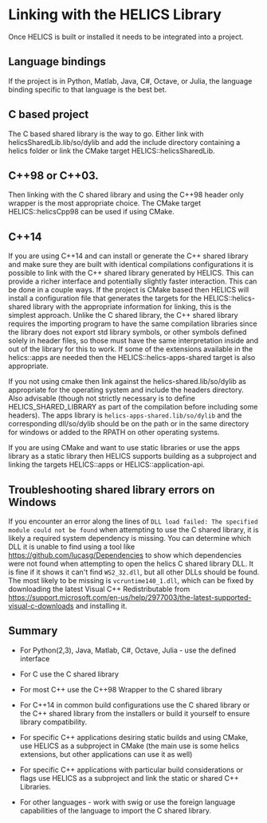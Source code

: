 # Linking with the HELICS Library

Once HELICS is built or installed it needs to be integrated into a project.

## Language bindings

If the project is in Python, Matlab, Java, C#, Octave, or Julia, the language binding specific to that language is the best bet.

## C based project

The C based shared library is the way to go. Either link with helicsSharedLib.lib/so/dylib and add the include directory containing a helics folder or link the CMake target HELICS\::helicsSharedLib.

## C\++98 or C\++03.

Then linking with the C shared library and using the C++98 header only wrapper is the most appropriate choice. The CMake target HELICS\::helicsCpp98 can be used if using CMake.

## C\++14

If you are using C\++14 and can install or generate the C\++ shared library and make sure they are built with identical compilations configurations it is possible to link with the C++ shared library generated by HELICS. This can provide a richer interface and potentially slightly faster interaction.
This can be done in a couple ways. If the project is CMake based then HELICS will install a configuration file that generates the targets for the HELICS\::helics-shared library with the appropriate information for linking, this is the simplest approach. Unlike the C shared library, the C++ shared library requires the importing program to have the same compilation libraries since the library does not export std library symbols, or other symbols defined solely in header files, so those must have the same interpretation inside and out of the library for this to work. If some of the extensions available in the helics\::apps are needed then the HELICS::helics-apps-shared target is also appropriate.

If you not using cmake then link against the helics-shared.lib/so/dylib as appropriate for the operating system and include the headers directory. Also advisable (though not strictly necessary is to define HELICS_SHARED_LIBRARY as part of the compilation before including some headers). The apps library is `helics-apps-shared.lib/so/dylib` and the corresponding dll/so/dylib should be on the path or in the same directory for windows or added to the RPATH on other operating systems.

If you are using CMake and want to use static libraries or use the apps library as a static library then HELICS supports building as a subproject and linking the targets HELICS\::apps or HELICS::application-api.

## Troubleshooting shared library errors on Windows

If you encounter an error along the lines of `DLL load failed: The specified module could not be found` when attempting to use the C shared library, it is likely a required system dependency is missing. You can determine which DLL it is unable to find using a tool like <https://github.com/lucasg/Dependencies> to show which dependencies were not found when attempting to open the helics C shared library DLL. It is fine if it shows it can't find `WS2_32.dll`, but all other DLLs should be found.
The most likely to be missing is `vcruntime140_1.dll`, which can be fixed by downloading the latest Visual C++ Redistributable from <https://support.microsoft.com/en-us/help/2977003/the-latest-supported-visual-c-downloads> and installing it.

## Summary

- For Python(2,3), Java, Matlab, C#, Octave, Julia - use the defined interface
- For C use the C shared library
- For most C++ use the C\++98 Wrapper to the C shared library
- For C\++14 in common build configurations use the C shared library or the C++ shared library from the installers or build it yourself to ensure library compatibility.
- For specific C++ applications desiring static builds and using CMake, use HELICS as a subproject in CMake (the main use is some helics extensions, but other applications can use it as well)
- For specific C++ applications with particular build considerations or flags use HELICS as a subproject and link the static or shared C++ Libraries.

- For other languages - work with swig or use the foreign language capabilities of the language to import the C shared library.
